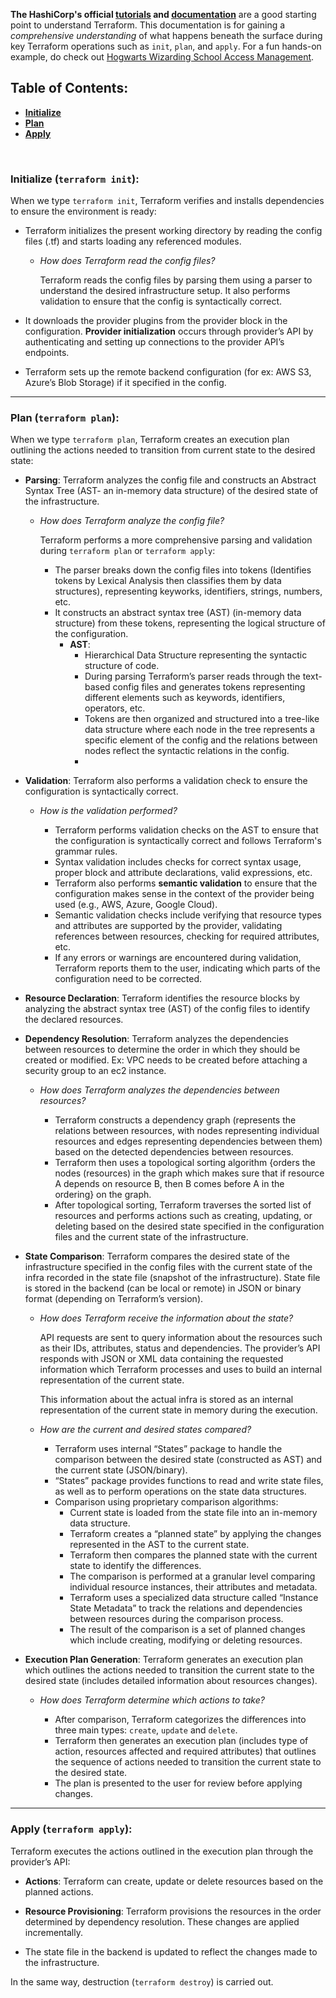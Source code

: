 **The HashiCorp's official [tutorials](https://developer.hashicorp.com/terraform/tutorials "Tutorials | Terraform") and [documentation](https://developer.hashicorp.com/terraform/docs "Documentation | Terraform")** are a good starting point to understand Terraform. This documentation is for gaining a *comprehensive understanding* of what happens beneath the surface during key Terraform operations such as `init`, `plan`, and `apply`. For a fun hands-on example, do check out [Hogwarts Wizarding School Access Management](Hogwarts-Access_Management/README.md).

## Table of Contents:
- [**Initialize**](#int)
- [**Plan**](#plan)
- [**Apply**](#apply)

<br>
       
<a name= int></a>
### Initialize (`terraform init`):

When we type `terraform init`, Terraform verifies and installs dependencies to ensure the environment is ready: 

- Terraform initializes the present working directory by reading the config files (.tf) and starts loading any referenced modules.
    - *How does Terraform read the config files?*
        
        Terraform reads the config files by parsing them using a parser to understand the desired infrastructure setup. It also performs validation to ensure that the config is syntactically correct.
        
- It downloads the provider plugins from the provider block in the configuration. **Provider initialization** occurs through provider’s API by authenticating and setting up connections to the provider API’s endpoints.
- Terraform sets up the remote backend configuration (for ex: AWS S3, Azure’s Blob Storage) if it specified in the config.

---

<a name=plan></a>
### Plan (`terraform plan`):

When we type `terraform plan`, Terraform creates an execution plan outlining the actions needed to transition from current state to the desired state:

- **Parsing**: Terraform analyzes the config file and constructs an Abstract Syntax Tree (AST- an in-memory data structure) of the desired state of the infrastructure.
    - *How does Terraform analyze the config file?*
        
        Terraform performs a more comprehensive parsing and validation during `terraform plan` or `terraform apply`:
        
        - The parser breaks down the config files into tokens (Identifies tokens by Lexical Analysis then classifies them by data structures), representing keyworks, identifiers, strings, numbers, etc.
        - It constructs an abstract syntax tree (AST) (in-memory data structure) from these tokens, representing the logical structure of the configuration.
            - **AST**:
                - Hierarchical Data Structure representing the syntactic structure of code.
                - During parsing Terraform’s parser reads through the text-based config files and generates tokens representing different elements such as keywords, identifiers, operators, etc.
                - Tokens are then organized and structured into a tree-like data structure where each node in the tree represents a specific element of the config and the relations between nodes reflect the syntactic relations in the config.
                - 
- **Validation**: Terraform also performs a validation check to ensure the configuration is syntactically correct.
 
    - *How is the validation performed?*
     
        - Terraform performs validation checks on the AST to ensure that the configuration is syntactically correct and follows Terraform's grammar rules.
        - Syntax validation includes checks for correct syntax usage, proper block and attribute declarations, valid expressions, etc.
        - Terraform also performs **semantic validation** to ensure that the configuration makes sense in the context of the provider being used (e.g., AWS, Azure, Google Cloud).
        - Semantic validation checks include verifying that resource types and attributes are supported by the provider, validating references between resources, checking for required attributes, etc.
        - If any errors or warnings are encountered during validation, Terraform reports them to the user, indicating which parts of the configuration need to be corrected.

- **Resource Declaration**: Terraform identifies the resource blocks by analyzing the abstract syntax tree (AST) of the config files to identify the declared resources.

- **Dependency Resolution**: Terraform analyzes the dependencies between resources to determine the order in which they should be created or modified. Ex: VPC needs to be created before attaching a security group to an ec2 instance.
  
    - *How does Terraform analyzes the dependencies between resources?*

        - Terraform constructs a dependency graph (represents the relations between resources, with nodes representing individual resources and edges representing dependencies between them) based on the detected dependencies between resources.
        - Terraform then uses a topological sorting algorithm {orders the nodes (resources) in the graph which makes sure that if resource A depends on resource B, then B comes before A in the ordering} on the graph.
        - After topological sorting, Terraform traverses the sorted list of resources and performs actions such as creating, updating, or deleting based on the desired state specified in the configuration files and the current state of the infrastructure.

- **State Comparison**: Terraform compares the desired state of the infrastructure specified in the config files with the current state of the infra recorded in the state file (snapshot of the infrastructure). State file is stored in the backend (can be local or remote) in JSON or binary format (depending on Terraform’s version).

    - *How does Terraform receive the information about the state?*
        
        API requests are sent to query information about the resources such as their IDs, attributes, status and dependencies. The provider’s API responds with JSON or XML data containing the requested information which Terraform processes and uses to build an internal representation of the current state.
        
        This information about the actual infra is stored as an internal representation of the current state in memory during the execution.
        
    - *How are the current and desired states compared?*

        - Terraform uses internal “States” package to handle the comparison between the desired state (constructed as AST) and the current state (JSON/binary).
        - “States” package provides functions to read and write state files, as well as to perform operations on the state data structures.
        - Comparison using proprietary comparison algorithms:
            - Current state is loaded from the state file into an in-memory data structure.
            - Terraform creates a “planned state” by applying the changes represented in the AST to the current state.
            - Terraform then compares the planned state with the current state to identify the differences.
            - The comparison is performed at a granular level comparing individual resource instances, their attributes and metadata.
            - Terraform uses a specialized data structure called “Instance State Metadata” to track the relations and dependencies between resources during the comparison process.
            - The result of the comparison is a set of planned changes which include creating, modifying or deleting resources.

- **Execution Plan Generation**: Terraform generates an execution plan which outlines the actions needed to transition the current state to the desired state (includes detailed information about resources changes).

    - *How does Terraform determine which actions to take?*

        - After comparison, Terraform categorizes the differences into three main types: `create`, `update` and `delete`.
        - Terraform then generates an execution plan (includes type of action, resources affected and required attributes) that outlines the sequence of actions needed to transition the current state to the desired state.
        - The plan is presented to the user for review before applying changes.

---

<a name=apply></a>
### Apply (`terraform apply`):

Terraform executes the actions outlined in the execution plan through the provider’s API:

- **Actions**: Terraform can create, update or delete resources based on the planned actions.

- **Resource Provisioning**: Terraform provisions the resources in the order determined by dependency resolution. These changes are applied incrementally.

- The state file in the backend is updated to reflect the changes made to the infrastructure.

In the same way, destruction (`terraform destroy`) is carried out.
